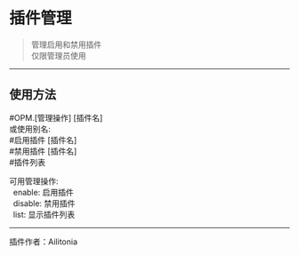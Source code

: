 # 插件管理
> 管理启用和禁用插件<br/>
> 仅限管理员使用<br/>

---
## 使用方法
\#OPM.[管理操作] [插件名]<br/>
或使用别名:<br/>
\#启用插件 [插件名]<br/>
\#禁用插件 [插件名]<br/>
\#插件列表<br/>

可用管理操作:<br/>
&ensp;enable: 启用插件<br/>
&ensp;disable: 禁用插件<br/>
&ensp;list: 显示插件列表<br/>

---
插件作者：Ailitonia